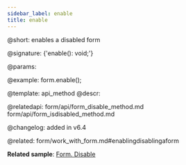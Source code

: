 ```yaml
---
sidebar_label: enable
title: enable
---          
```


@short: enables a disabled form

@signature: {'enable(): void;'}


@params:




@example:
form.enable();


@template: api_method
@descr:

@relatedapi: form/api/form_disable_method.md
form/api/form_isdisabled_method.md


@changelog: added in v6.4

@related: form/work_with_form.md#enablingdisablingaform

**Related sample**: [Form. Disable](https://snippet.dhtmlx.com/few71nk2)